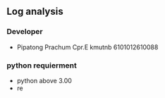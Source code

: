 ## Log analysis 

### Developer 
- Pipatong Prachum Cpr.E kmutnb 6101012610088
### python requierment 
- python above 3.00 
- re 
    
    
